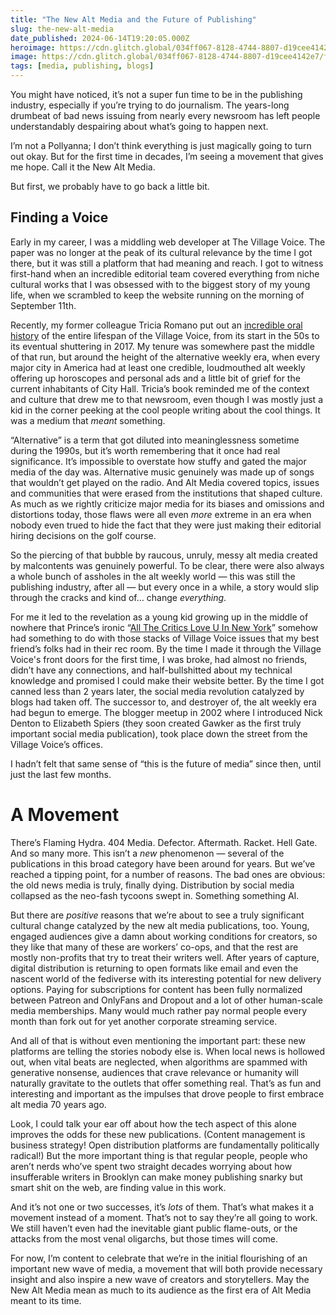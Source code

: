 ```yaml
---
title: "The New Alt Media and the Future of Publishing"
slug: the-new-alt-media
date_published: 2024-06-14T19:20:05.000Z
heroimage: https://cdn.glitch.global/034ff067-8128-4744-8807-d19cee4142e7/flock-imag-crop.jpeg?v=1718411838633
image: https://cdn.glitch.global/034ff067-8128-4744-8807-d19cee4142e7/flock-imag-crop.jpeg?v=1718411838633
tags: [media, publishing, blogs]
---
```


You might have noticed, it’s not a super fun time to be in the publishing industry, especially if you’re trying to do journalism. The years-long drumbeat of bad news issuing from nearly every newsroom has left people understandably despairing about what’s going to happen next.

I’m not a Pollyanna; I don’t think everything is just magically going to turn out okay. But for the first time in decades, I’m seeing a movement that gives me hope. Call it the New Alt Media.

But first, we probably have to go back a little bit.

## Finding a Voice

Early in my career, I was a middling web developer at The Village Voice. The paper was no longer at the peak of its cultural relevance by the time I got there, but it was still a platform that had meaning and reach. I got to witness first-hand when an incredible editorial team covered everything from niche cultural works that I was obsessed with to the biggest story of my young life, when we scrambled to keep the website running on the morning of September 11th.

Recently, my former colleague Tricia Romano put out an <a href= "https://bookshop.org/p/books/the-freaks-came-out-to-write-the-definitive-history-of-the-village-voice-the-radical-paper-that-changed-american-culture-tricia-romano/20145713 ">incredible oral history</a> of the entire lifespan of the Village Voice, from its start in the 50s to its eventual shuttering in 2017. My tenure was somewhere past the middle of that run, but around the height of the alternative weekly era, when every major city in America had at least one credible, loudmouthed alt weekly offering up horoscopes and personal ads and a little bit of grief for the current inhabitants of City Hall. Tricia’s book reminded me of the context and culture that drew me to that newsroom, even though I was mostly just a kid in the corner peeking at the cool people writing about the cool things. It was a medium that _meant_ something.

“Alternative” is a term that got diluted into meaninglessness sometime during the 1990s, but it’s worth remembering that it once had real significance. It’s impossible to overstate how stuffy and gated the major media of the day was. Alternative music genuinely was made up of songs that wouldn’t get played on the radio. And Alt Media covered topics, issues and communities that were erased from the institutions that shaped culture. As much as we rightly criticize major media for its biases and omissions and distortions today, those flaws were all even _more_ extreme in an era when nobody even trued to hide the fact that they were just making their editorial hiring decisions on the golf course.

So the piercing of that bubble by raucous, unruly, messy alt media created by malcontents was genuinely powerful. To be clear, there were also always a whole bunch of assholes in the alt weekly world — this was still the publishing industry, after all — but every once in a while, a story would slip through the cracks and kind of… change _everything_.

For me it led to the revelation as a young kid growing up in the middle of nowhere that Prince’s ironic “<a href="https://open.spotify.com/track/4DS9ptm14TaKZ5san3PZOr?si=HjeXqVF5TfqLkMA7fe8EcQ">All The Critics Love U In New York</a>” somehow had something to do with those stacks of Village Voice issues that my best friend’s folks had in their rec room. By the time I made it through the Village Voice's front doors for the first time, I was broke, had almost no friends, didn’t have any connections, and half-bullshitted about my technical knowledge and promised I could make their website better. By the time I got canned less than 2 years later, the social media revolution catalyzed by blogs had taken off. The successor to, and destroyer of, the alt weekly era had begun to emerge. The blogger meetup in 2002 where I introduced Nick Denton to Elizabeth Spiers (they soon created Gawker as the first truly important social media publication), took place down the street from the Village Voice’s offices.

I hadn’t felt that same sense of “this is the future of media” since then, until just the last few months.

# A Movement 

There’s Flaming Hydra. 404 Media. Defector. Aftermath. Racket. Hell Gate. And so many more. This isn’t a _new_ phenomenon — several of the publications in this broad category have been around for years. But we’ve reached a tipping point, for a number of reasons. The bad ones are obvious: the old news media is truly, finally dying. Distribution by social media collapsed as the neo-fash tycoons swept in. Something something AI.

But there are _positive_ reasons that we’re about to see a truly significant cultural change catalyzed by the new alt media publications, too. Young, engaged audiences give a damn about working conditions for creators, so they like that many of these are workers’ co-ops, and that the rest are mostly non-profits that try to treat their writers well. After years of capture, digital distribution is returning to open formats like email and even the nascent world of the fediverse with its interesting potential for new delivery options. Paying for subscriptions for content has been fully normalized between Patreon and OnlyFans and Dropout and a lot of other human-scale media memberships. Many would much rather pay normal people every month than fork out for yet another corporate streaming service.

And all of that is without even mentioning the important part: these new platforms are telling the stories nobody else is. When local news is hollowed out, when vital beats are neglected, when algorithms are spammed with generative nonsense, audiences that crave relevance or humanity will naturally gravitate to the outlets that offer something real. That’s as fun and interesting and important as the impulses that drove people to first embrace alt media 70 years ago.

Look, I could talk your ear off about how the tech aspect of this alone improves the odds for these new publications. (Content management is business strategy! Open distribution platforms are fundamentally politically radical!) But the more important thing is that regular people, people who aren’t nerds who’ve spent two straight decades worrying about how insufferable writers in Brooklyn can make money publishing snarky but smart shit on the web, are finding value in this work.

And it’s not one or two successes, it’s _lots_ of them. That’s what makes it a movement instead of a moment. That’s not to say they’re all going to work. We still haven’t even had the inevitable giant public flame-outs, or the attacks from the most venal oligarchs, but those times will come.

For now, I’m content to celebrate that we’re in the initial flourishing of an important new wave of media, a movement that will both provide necessary insight and also inspire a new wave of creators and storytellers. May the New Alt Media mean as much to its audience as the first era of Alt Media meant to its time.
